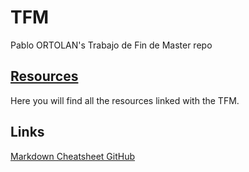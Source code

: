 # TFM
Pablo ORTOLAN's Trabajo de Fin de Master repo

## [Resources](/Resources)
Here you will find all the resources linked with the TFM.

## Links
[Markdown Cheatsheet GitHub](https://github.com/adam-p/markdown-here/wiki/Markdown-Cheatsheet)

